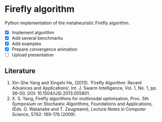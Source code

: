 # Firefly algorithm

Python implementation of the metaheuristic Firefly algorithm.

- [x] Implement algorithm
- [x] Add several benchmarks
- [x] Add examples
- [x] Prepare convergence animation
- [ ] Upload presentation

## Literature

1. Xin-She Yang and Xingshi He, (2013). ‘Firefly Algorithm: Recent Advances and Applications’, Int. J. Swarm Intelligence,
Vol. 1, No. 1, pp. 36–50. DOI: 10.1504/IJSI.2013.055801.
2. X. S. Yang, Firefly algorithms for multimodal optimisation, Proc. 5th Symposium
on Stochastic Algorithms, Foundations and Applications, (Eds. O. Watanabe and T.
Zeugmann), Lecture Notes in Computer Science, 5792: 169-178 (2009).